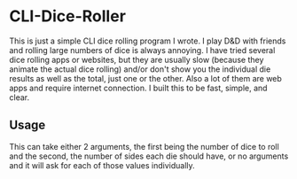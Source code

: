 # CLI-Dice-Roller
This is just a simple CLI dice rolling program I wrote. I play D&D with friends and rolling large numbers of dice is always annoying. I have tried several dice rolling apps or websites, but they are usually slow (because they animate the actual dice rolling) and/or don't show you the individual die results as well as the total, just one or the other. Also a lot of them are web apps and require internet connection. I built this to be fast, simple, and clear.

## Usage
This can take either 2 arguments, the first being the number of dice to roll and the second, the number of sides each die should have, or no arguments and it will ask for each of those values individually.
